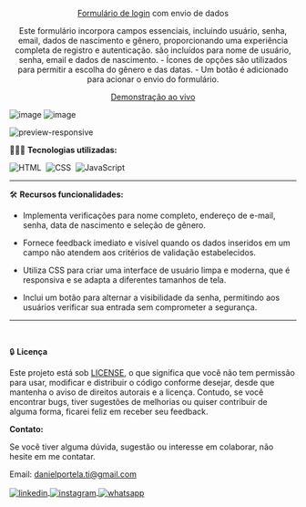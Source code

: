 <div align="center">

<a href="https://submitloginform.netlify.app/" target="_blank">Formulário de login</a> com envio de dados

<p>Este formulário incorpora campos essenciais, incluindo usuário, senha, email, dados de nascimento e gênero, proporcionando uma experiência completa de registro e autenticação. são incluídos para nome de usuário, senha, email e dados de nascimento. - Ícones de opções são utilizados para permitir a escolha do gênero e das datas. - Um botão é adicionado para acionar o envio do formulário.</p>

<a href="https://submitloginform.netlify.app/" target="_blank">Demonstração ao vivo</a>
</div>

![image](https://github.com/daniel-portela/login-form/assets/110783805/d1d57ce4-dbb1-4dd6-b31a-f4cdf56b67b7)
![image](https://github.com/daniel-portela/login-form/assets/110783805/39823d42-d466-4578-851e-51d9f3906e78)

![preview-responsive](https://github.com/daniel-portela/login-form/assets/110783805/f082b0bb-7722-43e7-9794-9bf081069512)

👨🏼‍💻 <b>Tecnologias utilizadas:</b>

![HTML](https://img.shields.io/badge/-HTML-0D1117?style=for-the-badge&logo=html5&labelColor=0D1117)&nbsp;
![CSS](https://img.shields.io/badge/-CSS-0D1117?style=for-the-badge&logo=CSS3&logoColor=blue&labelColor=0D1117)&nbsp;
![JavaScript](https://img.shields.io/badge/-javascript-0D1117?style=for-the-badge&logo=javascript&logoColor=yellow&labelColor=0D1117)&nbsp;<hr>

🛠️ <b>Recursos funcionalidades:</b>

- Implementa verificações para nome completo, endereço de e-mail, senha, data de nascimento e seleção de gênero.

- Fornece feedback imediato e visível quando os dados inseridos em um campo não atendem aos critérios de validação estabelecidos.

- Utiliza CSS para criar uma interface de usuário limpa e moderna, que é responsiva e se adapta a diferentes tamanhos de tela.

- Inclui um botão para alternar a visibilidade da senha, permitindo aos usuários verificar sua entrada sem comprometer a segurança.
<hr><br>

🔒 <b>Licença</b>

Este projeto está sob [LICENSE](LICENSE), o que significa que você não tem permissão para usar, modificar e distribuir o código conforme desejar, desde que mantenha o aviso de direitos autorais e a licença. Contudo, se você encontrar bugs, tiver sugestões de melhorias ou quiser contribuir de alguma forma, ficarei feliz em receber seu feedback.

<b>Contato:</b>

Se você tiver alguma dúvida, sugestão ou interesse em colaborar, não hesite em me contatar.

Email: <a href="mailto:danielportela.ti@gmail.com"> danielportela.ti@gmail.com</a> 

<a href="https://linkedin.com/in/danielportelati" target="_blank">
  <img align="center" src="https://img.shields.io/badge/ - LinkedIn-05122A?style=flat&logo=linkedin" alt="linkedin"/>
</a>
 <a href="https://instagram.com/danielportelati" target="_blank">
 <img align="center" src="https://img.shields.io/badge/ - Instagram-05122A?style=flat&logo=instagram" alt="instagram"/>
</a>
 <a href="https://wa.me/77999408643" target="_blank">
 <img align="center" src="https://img.shields.io/badge/-Whatsapp-05122A?style=flat&logo=whatsapp" alt="whatsapp"/>
</a>
